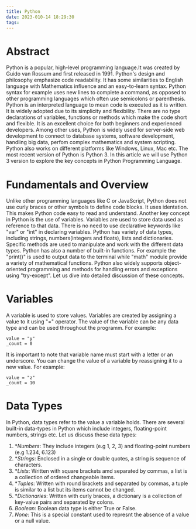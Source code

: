 ```yaml
---
title: Python
date: 2023-010-14 18:29:30
tags:
---
```


# Abstract

Python is a popular, high-level programming language.It was created by Guido van Rossum and first released in 1991. Python's design and philosophy emphasize code readability. It has some similarities to English language with Mathematics influence and an easy-to-learn syntax. Python syntax for example uses new lines to complete a command, as opposed to other programming languages which often use semicolons or parenthesis. Python is an interpreted language to mean code is executed as it is written. It is widely adopted due to its simplicity and flexibility. There are no type declarations of variables, functions or methods which make the code short and flexible. It is an excellent choice for both beginners and experienced developers. Among other uses, Python is widely used for server-side web development to connect to database systems, software development, handling big data, perfom complex mathematics and system scripting. Python also works on different platforms like Windows, Linux, Mac etc. The most recent version of Python is Python 3. In this article we will use Python 3 version to explore the key concepts in Python Programming Language.

# **Fundamentals and Overview**

Unlike other programming languages like C or JavaScript, Python does not use curly braces or other symbols to define code blocks. It uses identation. This makes Python code easy to read and understand. Another key concept in Python is the use of variables. Variables are used to store data used as reference to that data. There is no need to use declarative keywords like "var" or "int" in declaring variables. Python has variety of data types, including strings, numbers(integers and floats), lists and dictionaries. Specific methods are used to manipulate and work with the different data types. Python has also a number of built-in functions. For example the "print()" is used to output data to the terminal while "math" module provide a variety of mathematical functions. Python also widely supports object-oriented programming and methods for handling errors and exceptions using "try-except". Let us dive into detailed discussion of these concepts.

# Variables

A variable is used to store values. Variables are created by assigning a value to it using "=" operator. The value of the variable can be any data type and can be used throughout the programm. For example:

    value = "y"
    _count = 0

It is important to note that variable name must start with a letter or an underscore.
You can change the value of a variable by reassigning it to a new value. For example:

    value = "z"
    _count = 10

# Data Types

In Python, data types refer to the value a variable holds. There are several built-in data-types in Python which include integers, floating-point numbers, strings etc. Let us discuss these data types:

1. **Numbers*: They include integers (e.g 1, 2, 3) and floating-point numbers (e.g 1.234, 6.123)
2. **Strings*: Enclosed in a single or double quotes, a string is sequence of characters.
3. **Lists*: Written with square brackets amd separated by commas, a list is a collection of ordered changeable items.
4. **Tuples*: Written with round brackets and separated by commas, a tuple is similar to a list but its items cannot be changed.
5. **Dictionaries*: Written with curly braces, a dictionary is a collection of key-value pairs and separated by colons.
6. *Boolean*: Boolean data type is either True or False.
7. *None*: This is a special constant used to represnt the absence of a value or a null value.


<script async src="https://talk.hyvor.com/embed/embed.js" type="module"></script>
<hyvor-talk-comments website-id="9342" page-id=""></hyvor-talk-comments>
